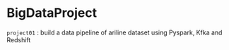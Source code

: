 # BigDataProject

`project01` : build a data pipeline of ariline dataset using Pyspark, Kfka and Redshift 
